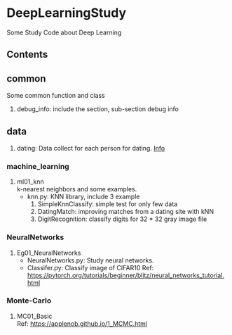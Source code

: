 # DeepLearningStudy
Some Study Code about Deep Learning

## Contents
## common
Some common function and class
1. debug_info: include the section, sub-section debug info

## data
1. dating: Data collect for each person for dating. [Info](./data/dating/info.md)

### machine_learning
1. ml01_knn \
    k-nearest neighbors and some examples.
    - knn.py: KNN library, include 3 example
        1. SimpleKnnClassify: simple test for only few data
        2. DatingMatch: improving matches from a dating site with kNN
        3. DigitRecognition: classify digits for 32 * 32 gray image file


### NeuralNetworks
1. Eg01_NeuralNetworks
    - NeuralNetworks.py: Study neural networks.
    - Classifer.py: Classify image of CIFAR10
    Ref: https://pytorch.org/tutorials/beginner/blitz/neural_networks_tutorial.html


### Monte-Carlo
1. MC01_Basic   \
    Ref: https://applenob.github.io/1_MCMC.html

